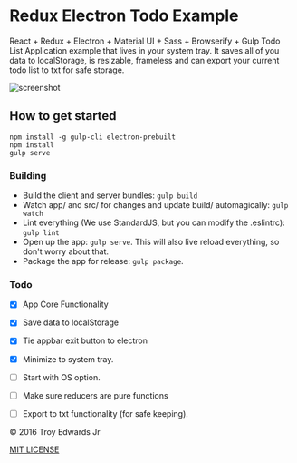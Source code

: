# Redux Electron Todo Example

React + Redux + Electron + Material UI + Sass + Browserify + Gulp Todo List Application example that lives in your system tray. It saves all of you data to localStorage, is resizable, frameless and can export your current todo list to txt for safe storage.

![screenshot](http://i.imgur.com/aipE0VJ.png)

## How to get started

```
npm install -g gulp-cli electron-prebuilt
npm install
gulp serve
```

### Building

- Build the client and server bundles: `gulp build`
- Watch app/ and src/ for changes and update build/ automagically: `gulp watch`
- Lint everything (We use StandardJS, but you can modify the .eslintrc): `gulp lint`
- Open up the app: `gulp serve`. This will also live reload everything, so don't worry about that.
- Package the app for release: `gulp package`.


### Todo

- [x] App Core Functionality
- [x] Save data to localStorage
- [x] Tie appbar exit button to electron
- [x] Minimize to system tray.
- [ ] Start with OS option.
- [ ] Make sure reducers are pure functions
- [ ] Export to txt functionality (for safe keeping).


© 2016 Troy Edwards Jr

[MIT LICENSE](https://opensource.org/licenses/MIT "MIT LICENSE")